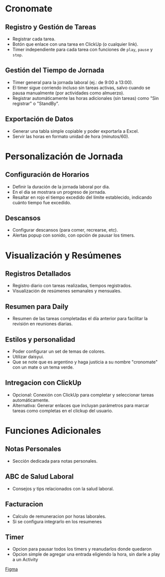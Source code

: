 # Cronomate

## Registro y Gestión de Tareas
- Registrar cada tarea.
- Botón que enlace con una tarea en ClickUp (o cualquier link).
- Timer independiente para cada tarea con funciones de `play`, `pause` y `stop`.

## Gestión del Tiempo de Jornada
- Timer general para la jornada laboral (ej.: de 9:00 a 13:00).
- El timer sigue corriendo incluso sin tareas activas, salvo cuando se pausa manualmente (por actividades como almuerzo).
- Registrar automáticamente las horas adicionales (sin tareas) como "Sin registrar" o "StandBy".

## Exportación de Datos
- Generar una tabla simple copiable y poder exportarla a Excel.
- Servir las horas en formato unidad de hora (minutos/60).


# Personalización de Jornada

## Configuración de Horarios
- Definir la duración de la jornada laboral por dia.
- En el dia se mostrara un progreso de jornada.
- Resaltar en rojo el tiempo excedido del límite establecido, indicando cuánto tiempo fue excedido.

## Descansos
- Configurar descansos (para comer, recrearse, etc).
- Alertas popup con sonido, con opción de pausar los timers.


# Visualización y Resúmenes

## Registros Detallados
- Registro diario con tareas realizadas, tiempos registrados.
- Visualización de resúmenes semanales y mensuales.

## Resumen para Daily
- Resumen de las tareas completadas el día anterior para facilitar la revisión en reuniones diarias.

## Estilos y personalidad
- Poder configurar un set de temas de colores.
- Utilizar daisyui.
- Que se note que es argentino y haga justicia a su nombre "cronomate" con un mate o un tema verde.


## Intregacion con ClickUp
- Opcional: Conexión con ClickUp para completar y seleccionar tareas automáticamente.
- Alternativa: Generar enlaces que incluyan parámetros para marcar tareas como completas en el clickup del usuario.


# Funciones Adicionales

## Notas Personales
- Sección dedicada para notas personales.

## ABC de Salud Laboral
- Consejos y tips relacionados con la salud laboral.

## Facturacion
- Calculo de remuneracion por horas laborales.
- Si se configura integrarlo en los resumenes

## Timer
- Opcion para pausar todos los timers y reanudarlos donde quedaron
- Opcion simple de agregar una entrada eligiendo la hora, sin darle a play a un Activity


[Figma](https://www.figma.com/design/mCik4tfyXxZW6hpROCtION)